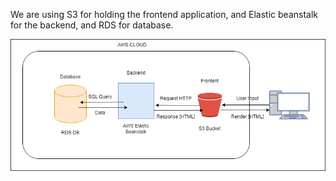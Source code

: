 We are using S3 for holding the frontend application, and Elastic beanstalk for the backend, and RDS for database.

![Image of the infasturctuer](https://github.com/saudc21/nd0067-c4-deployment-process-project-starter/blob/master/assets/infa.png?raw=true)
